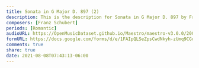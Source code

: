```yaml
---
title: Sonata in G Major D. 897 (2)
description: This is the description for Sonata in G Major D. 897 by Franz Schubert
composers: [Franz Schubert]
periods: [Romantic]
audioURL: https://OpenMusicDataset.github.io/Maestro/maestro-v3.0.0/2009/MIDI-Unprocessed_19_R2_2009_01_ORIG_MID--AUDIO_19_R2_2009_19_R2_2009_04_WAV.midi
formURL: https://docs.google.com/forms/d/e/1FAIpQLSeZpsCwdNkyh-zUmq9CGuxj8TC6CbVifrnSR9NntUPTo0Mijw/viewform
comments: true
share: true
date: 2021-08-08T07:43:13-06:00
---
```

